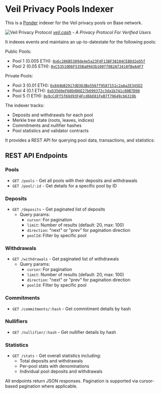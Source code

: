 # Veil Privacy Pools Indexer

This is a [Ponder](https://ponder.sh/) indexer for the Veil privacy pools on Base network.

![Veil Privacy Protocol](https://www.veil.cash/img/hero.svg)
_[veil.cash](https://www.veil.cash) - A Privacy Protocol For Verified Users_

It indexes events and maintains an up-to-datestate for the following pools:

Public Pools:

- Pool 1 (0.005 ETH): [`0x6c206B5389de4e5a23FdF13BF38104CE8Dd2eD5f`](https://www.basescan.org/address/0x6c206B5389de4e5a23FdF13BF38104CE8Dd2eD5f)
- Pool 2 (0.05 ETH): [`0xC53510D6F535Ba0943b1007f082Af3410fBeA4F7`](https://www.basescan.org/address/0xC53510D6F535Ba0943b1007f082Af3410fBeA4F7)

Private Pools:

- Pool 3 (0.01 ETH): [`0x844bB2917dD363Be5567f9587151c2aAa2E345D2`](https://www.basescan.org/address/0x844bB2917dD363Be5567f9587151c2aAa2E345D2)
- Pool 4 (0.1 ETH): [`0xD3560eF60Dd06E27b699372c3da1b741c80B7D90`](https://www.basescan.org/address/0xD3560eF60Dd06E27b699372c3da1b741c80B7D90)
- Pool 5 (1 ETH): [`0x9cCdFf5f69d93F4Fcd6bE81FeB7f79649cb6319b`](https://www.basescan.org/address/0x9cCdFf5f69d93F4Fcd6bE81FeB7f79649cb6319b)

The indexer tracks:

- Deposits and withdrawals for each pool
- Merkle tree state (roots, leaves, indices)
- Commitments and nullifier hashes
- Pool statistics and validator contracts

It provides a REST API for querying pool data, transactions, and statistics:

## REST API Endpoints

### Pools

- `GET /pools` - Get all pools with their deposits and withdrawals
- `GET /pool/:id` - Get details for a specific pool by ID

### Deposits

- `GET /deposits` - Get paginated list of deposits
  - Query params:
    - `cursor`: For pagination
    - `limit`: Number of results (default: 20, max: 100)
    - `direction`: "next" or "prev" for pagination direction
    - `poolId`: Filter by specific pool

### Withdrawals

- `GET /withdrawals` - Get paginated list of withdrawals
  - Query params:
    - `cursor`: For pagination
    - `limit`: Number of results (default: 20, max: 100)
    - `direction`: "next" or "prev" for pagination direction
    - `poolId`: Filter by specific pool

### Commitments

- `GET /commitments/:hash` - Get commitment details by hash

### Nullifiers

- `GET /nullifier/:hash` - Get nullifier details by hash

### Statistics

- `GET /stats` - Get overall statistics including:
  - Total deposits and withdrawals
  - Per-pool stats with denominations
  - Individual pool deposits and withdrawals

All endpoints return JSON responses. Pagination is supported via cursor-based pagination where applicable.
